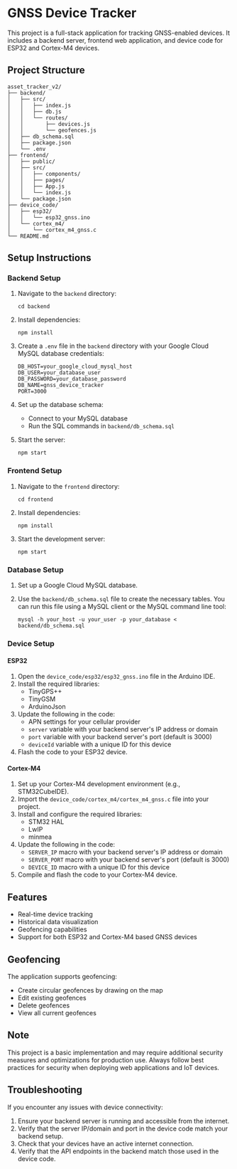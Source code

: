 # GNSS Device Tracker

This project is a full-stack application for tracking GNSS-enabled devices. It includes a backend server, frontend web application, and device code for ESP32 and Cortex-M4 devices.

## Project Structure

```
asset_tracker_v2/
├── backend/
│   ├── src/
│   │   ├── index.js
│   │   ├── db.js
│   │   └── routes/
│   │       ├── devices.js
│   │       └── geofences.js
│   ├── db_schema.sql
│   ├── package.json
│   └── .env
├── frontend/
│   ├── public/
│   ├── src/
│   │   ├── components/
│   │   ├── pages/
│   │   ├── App.js
│   │   └── index.js
│   └── package.json
├── device_code/
│   ├── esp32/
│   │   └── esp32_gnss.ino
│   └── cortex_m4/
│       └── cortex_m4_gnss.c
└── README.md
```

## Setup Instructions

### Backend Setup

1. Navigate to the `backend` directory:
   ```
   cd backend
   ```

2. Install dependencies:
   ```
   npm install
   ```

3. Create a `.env` file in the `backend` directory with your Google Cloud MySQL database credentials:
   ```
   DB_HOST=your_google_cloud_mysql_host
   DB_USER=your_database_user
   DB_PASSWORD=your_database_password
   DB_NAME=gnss_device_tracker
   PORT=3000
   ```

4. Set up the database schema:
   - Connect to your MySQL database
   - Run the SQL commands in `backend/db_schema.sql`

5. Start the server:
   ```
   npm start
   ```

### Frontend Setup

1. Navigate to the `frontend` directory:
   ```
   cd frontend
   ```

2. Install dependencies:
   ```
   npm install
   ```

3. Start the development server:
   ```
   npm start
   ```

### Database Setup

1. Set up a Google Cloud MySQL database.
2. Use the `backend/db_schema.sql` file to create the necessary tables. You can run this file using a MySQL client or the MySQL command line tool:

   ```
   mysql -h your_host -u your_user -p your_database < backend/db_schema.sql
   ```

### Device Setup

#### ESP32

1. Open the `device_code/esp32/esp32_gnss.ino` file in the Arduino IDE.
2. Install the required libraries:
   - TinyGPS++
   - TinyGSM
   - ArduinoJson
3. Update the following in the code:
   - APN settings for your cellular provider
   - `server` variable with your backend server's IP address or domain
   - `port` variable with your backend server's port (default is 3000)
   - `deviceId` variable with a unique ID for this device
4. Flash the code to your ESP32 device.

#### Cortex-M4

1. Set up your Cortex-M4 development environment (e.g., STM32CubeIDE).
2. Import the `device_code/cortex_m4/cortex_m4_gnss.c` file into your project.
3. Install and configure the required libraries:
   - STM32 HAL
   - LwIP
   - minmea
4. Update the following in the code:
   - `SERVER_IP` macro with your backend server's IP address or domain
   - `SERVER_PORT` macro with your backend server's port (default is 3000)
   - `DEVICE_ID` macro with a unique ID for this device
5. Compile and flash the code to your Cortex-M4 device.

## Features

- Real-time device tracking
- Historical data visualization
- Geofencing capabilities
- Support for both ESP32 and Cortex-M4 based GNSS devices

## Geofencing

The application supports geofencing:
- Create circular geofences by drawing on the map
- Edit existing geofences
- Delete geofences
- View all current geofences

## Note

This project is a basic implementation and may require additional security measures and optimizations for production use. Always follow best practices for security when deploying web applications and IoT devices.

## Troubleshooting

If you encounter any issues with device connectivity:
1. Ensure your backend server is running and accessible from the internet.
2. Verify that the server IP/domain and port in the device code match your backend setup.
3. Check that your devices have an active internet connection.
4. Verify that the API endpoints in the backend match those used in the device code.